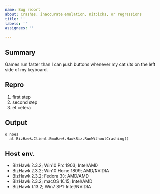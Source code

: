 ```yaml
---
name: Bug report
about: Crashes, inaccurate emulation, nitpicks, or regressions
title: ''
labels: ''
assignees: ''

---
```


[//]: # "This issue description supports Markdown syntax (this is what comments look like). There's a cheatsheet here: https://guides.github.com/features/mastering-markdown/"
[//]: # "You can leave these comments here or delete them. Also, please remember to search for similar issues before writing anything, including in closed issues!"

## Summary
[//]: # "Briefly describe what's broken. You can embed a screenshot if it helps explain, but if you need multiple please put them at the end."
Games run faster than I can push buttons whenever my cat sits on the left side of my keyboard.

## Repro
[//]: # "If you can't figure out the list of steps, delete this section and put 'heisenbug' in the summary somewhere. If a Lua script can cause the bug, you can embed that instead (as simple as possible please)."
1. first step
2. second step
3. et cetera

## Output
[//]: # "Paste the contents of the error dialog if there is one (Ctrl+C works even if it looks like it doesn't), or paste the output from the Lua Console, or delete this section."
```
o noes
  at BizHawk.Client.EmuHawk.HawkBiz.RunWithoutCrashing()
```

## Host env.
[//]: # "List the computers you've seen the bug happen on. You'll probably need to provide more detailed specs for graphical/driver issues. Here are some examples:"
- BizHawk 2.3.2; Win10 Pro 1903; Intel/AMD
- BizHawk 2.3.2; Win10 Home 1809; AMD/NVIDIA
- BizHawk 2.3.2; Fedora 30; AMD/AMD
- BizHawk 2.3.2; macOS 10.15; Intel/AMD
- BizHawk 1.13.2; Win7 SP1; Intel/NVIDIA

[//]: # "If you know the bug does *not* occur on a certain version of EmuHawk, or on a certain OS, please list those too and add 'unaffected'."

[//]: # "(screenshots, if applicable)"
